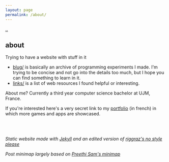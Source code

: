 ```yaml
---
layout: page
permalink: /about/
---
```


[..](../index.html)

## about

Trying to have a website with stuff in it

- [blug/](../index.html) is basically an archive of programming experiments I made. I'm trying to be concise and not go into the details too much, but I hope you can find something to learn in it.
- [links/](/links/) is a list of web resources I found helpful or interesting.

About me? Currently a third year computer science bachelor at UJM, France.

If you're interested here's a very secret link to my [portfolio](../_posts/2024-09-03-pf-jeux.html) (in french) in which more games and apps are showcased.



<br><br>

*Static website made with [Jekyll](https://jekyllrb.com/) and an edited version of [riggraz's no style please](https://github.com/riggraz/no-style-please/)*

*Post minimap largely based on [Preethi Sam's minimap](https://codepen.io/rpsthecoder/pen/Jwpxaj)*
